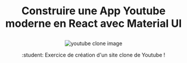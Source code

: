 # <p align="center">Construire une App Youtube moderne en React avec Material UI <p>

<p align="center"> <img src="https://camo.githubusercontent.com/66ac3dde2d4680067eba6419455b89a5187cc4e223118570b928373d0545cf0e/68747470733a2f2f692e6962622e636f2f345235526b6d572f5468756d626e61696c2d352e706e67" alt="youtube clone image" /> </p>

 <p align="center"> :student: Exercice de création d'un site clone de Youtube ! 	</p>

